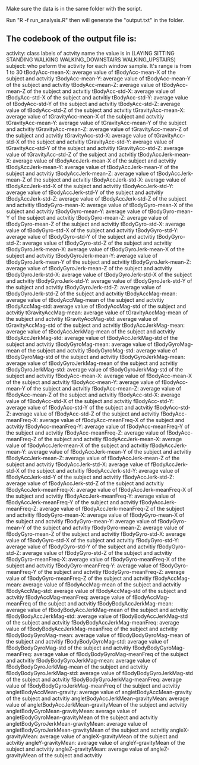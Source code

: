 Make sure the data is in the same folder with the script.

Run "R -f run_analysis.R" then will generate the "output.txt" in the folder.

The codebook of the output file is:
----------------------
 activity: class labels of actvity name the value is in (LAYING SITTING STANDING WALKING WALKING_DOWNSTAIRS WALKING_UPSTAIRS)
 subject: who peform the activity for each window sample. It's range is from 1 to 30
 tBodyAcc-mean-X: average value of tBodyAcc-mean-X of the subject and actvitiy 
 tBodyAcc-mean-Y: average value of tBodyAcc-mean-Y of the subject and actvitiy 
 tBodyAcc-mean-Z: average value of tBodyAcc-mean-Z of the subject and actvitiy 
 tBodyAcc-std-X: average value of tBodyAcc-std-X of the subject and actvitiy 
 tBodyAcc-std-Y: average value of tBodyAcc-std-Y of the subject and actvitiy 
 tBodyAcc-std-Z: average value of tBodyAcc-std-Z of the subject and actvitiy 
 tGravityAcc-mean-X: average value of tGravityAcc-mean-X of the subject and actvitiy 
 tGravityAcc-mean-Y: average value of tGravityAcc-mean-Y of the subject and actvitiy 
 tGravityAcc-mean-Z: average value of tGravityAcc-mean-Z of the subject and actvitiy 
 tGravityAcc-std-X: average value of tGravityAcc-std-X of the subject and actvitiy 
 tGravityAcc-std-Y: average value of tGravityAcc-std-Y of the subject and actvitiy 
 tGravityAcc-std-Z: average value of tGravityAcc-std-Z of the subject and actvitiy 
 tBodyAccJerk-mean-X: average value of tBodyAccJerk-mean-X of the subject and actvitiy 
 tBodyAccJerk-mean-Y: average value of tBodyAccJerk-mean-Y of the subject and actvitiy 
 tBodyAccJerk-mean-Z: average value of tBodyAccJerk-mean-Z of the subject and actvitiy 
 tBodyAccJerk-std-X: average value of tBodyAccJerk-std-X of the subject and actvitiy 
 tBodyAccJerk-std-Y: average value of tBodyAccJerk-std-Y of the subject and actvitiy 
 tBodyAccJerk-std-Z: average value of tBodyAccJerk-std-Z of the subject and actvitiy 
 tBodyGyro-mean-X: average value of tBodyGyro-mean-X of the subject and actvitiy 
 tBodyGyro-mean-Y: average value of tBodyGyro-mean-Y of the subject and actvitiy 
 tBodyGyro-mean-Z: average value of tBodyGyro-mean-Z of the subject and actvitiy 
 tBodyGyro-std-X: average value of tBodyGyro-std-X of the subject and actvitiy 
 tBodyGyro-std-Y: average value of tBodyGyro-std-Y of the subject and actvitiy 
 tBodyGyro-std-Z: average value of tBodyGyro-std-Z of the subject and actvitiy 
 tBodyGyroJerk-mean-X: average value of tBodyGyroJerk-mean-X of the subject and actvitiy 
 tBodyGyroJerk-mean-Y: average value of tBodyGyroJerk-mean-Y of the subject and actvitiy 
 tBodyGyroJerk-mean-Z: average value of tBodyGyroJerk-mean-Z of the subject and actvitiy 
 tBodyGyroJerk-std-X: average value of tBodyGyroJerk-std-X of the subject and actvitiy 
 tBodyGyroJerk-std-Y: average value of tBodyGyroJerk-std-Y of the subject and actvitiy 
 tBodyGyroJerk-std-Z: average value of tBodyGyroJerk-std-Z of the subject and actvitiy 
 tBodyAccMag-mean: average value of tBodyAccMag-mean of the subject and actvitiy 
 tBodyAccMag-std: average value of tBodyAccMag-std of the subject and actvitiy 
 tGravityAccMag-mean: average value of tGravityAccMag-mean of the subject and actvitiy 
 tGravityAccMag-std: average value of tGravityAccMag-std of the subject and actvitiy 
 tBodyAccJerkMag-mean: average value of tBodyAccJerkMag-mean of the subject and actvitiy 
 tBodyAccJerkMag-std: average value of tBodyAccJerkMag-std of the subject and actvitiy 
 tBodyGyroMag-mean: average value of tBodyGyroMag-mean of the subject and actvitiy 
 tBodyGyroMag-std: average value of tBodyGyroMag-std of the subject and actvitiy 
 tBodyGyroJerkMag-mean: average value of tBodyGyroJerkMag-mean of the subject and actvitiy 
 tBodyGyroJerkMag-std: average value of tBodyGyroJerkMag-std of the subject and actvitiy 
 fBodyAcc-mean-X: average value of fBodyAcc-mean-X of the subject and actvitiy 
 fBodyAcc-mean-Y: average value of fBodyAcc-mean-Y of the subject and actvitiy 
 fBodyAcc-mean-Z: average value of fBodyAcc-mean-Z of the subject and actvitiy 
 fBodyAcc-std-X: average value of fBodyAcc-std-X of the subject and actvitiy 
 fBodyAcc-std-Y: average value of fBodyAcc-std-Y of the subject and actvitiy 
 fBodyAcc-std-Z: average value of fBodyAcc-std-Z of the subject and actvitiy 
 fBodyAcc-meanFreq-X: average value of fBodyAcc-meanFreq-X of the subject and actvitiy 
 fBodyAcc-meanFreq-Y: average value of fBodyAcc-meanFreq-Y of the subject and actvitiy 
 fBodyAcc-meanFreq-Z: average value of fBodyAcc-meanFreq-Z of the subject and actvitiy 
 fBodyAccJerk-mean-X: average value of fBodyAccJerk-mean-X of the subject and actvitiy 
 fBodyAccJerk-mean-Y: average value of fBodyAccJerk-mean-Y of the subject and actvitiy 
 fBodyAccJerk-mean-Z: average value of fBodyAccJerk-mean-Z of the subject and actvitiy 
 fBodyAccJerk-std-X: average value of fBodyAccJerk-std-X of the subject and actvitiy 
 fBodyAccJerk-std-Y: average value of fBodyAccJerk-std-Y of the subject and actvitiy 
 fBodyAccJerk-std-Z: average value of fBodyAccJerk-std-Z of the subject and actvitiy 
 fBodyAccJerk-meanFreq-X: average value of fBodyAccJerk-meanFreq-X of the subject and actvitiy 
 fBodyAccJerk-meanFreq-Y: average value of fBodyAccJerk-meanFreq-Y of the subject and actvitiy 
 fBodyAccJerk-meanFreq-Z: average value of fBodyAccJerk-meanFreq-Z of the subject and actvitiy 
 fBodyGyro-mean-X: average value of fBodyGyro-mean-X of the subject and actvitiy 
 fBodyGyro-mean-Y: average value of fBodyGyro-mean-Y of the subject and actvitiy 
 fBodyGyro-mean-Z: average value of fBodyGyro-mean-Z of the subject and actvitiy 
 fBodyGyro-std-X: average value of fBodyGyro-std-X of the subject and actvitiy 
 fBodyGyro-std-Y: average value of fBodyGyro-std-Y of the subject and actvitiy 
 fBodyGyro-std-Z: average value of fBodyGyro-std-Z of the subject and actvitiy 
 fBodyGyro-meanFreq-X: average value of fBodyGyro-meanFreq-X of the subject and actvitiy 
 fBodyGyro-meanFreq-Y: average value of fBodyGyro-meanFreq-Y of the subject and actvitiy 
 fBodyGyro-meanFreq-Z: average value of fBodyGyro-meanFreq-Z of the subject and actvitiy 
 fBodyAccMag-mean: average value of fBodyAccMag-mean of the subject and actvitiy 
 fBodyAccMag-std: average value of fBodyAccMag-std of the subject and actvitiy 
 fBodyAccMag-meanFreq: average value of fBodyAccMag-meanFreq of the subject and actvitiy 
 fBodyBodyAccJerkMag-mean: average value of fBodyBodyAccJerkMag-mean of the subject and actvitiy 
 fBodyBodyAccJerkMag-std: average value of fBodyBodyAccJerkMag-std of the subject and actvitiy 
 fBodyBodyAccJerkMag-meanFreq: average value of fBodyBodyAccJerkMag-meanFreq of the subject and actvitiy 
 fBodyBodyGyroMag-mean: average value of fBodyBodyGyroMag-mean of the subject and actvitiy 
 fBodyBodyGyroMag-std: average value of fBodyBodyGyroMag-std of the subject and actvitiy 
 fBodyBodyGyroMag-meanFreq: average value of fBodyBodyGyroMag-meanFreq of the subject and actvitiy 
 fBodyBodyGyroJerkMag-mean: average value of fBodyBodyGyroJerkMag-mean of the subject and actvitiy 
 fBodyBodyGyroJerkMag-std: average value of fBodyBodyGyroJerkMag-std of the subject and actvitiy 
 fBodyBodyGyroJerkMag-meanFreq: average value of fBodyBodyGyroJerkMag-meanFreq of the subject and actvitiy 
 angletBodyAccMean-gravity: average value of angletBodyAccMean-gravity of the subject and actvitiy 
 angletBodyAccJerkMean-gravityMean: average value of angletBodyAccJerkMean-gravityMean of the subject and actvitiy 
 angletBodyGyroMean-gravityMean: average value of angletBodyGyroMean-gravityMean of the subject and actvitiy 
 angletBodyGyroJerkMean-gravityMean: average value of angletBodyGyroJerkMean-gravityMean of the subject and actvitiy 
 angleX-gravityMean: average value of angleX-gravityMean of the subject and actvitiy 
 angleY-gravityMean: average value of angleY-gravityMean of the subject and actvitiy 
 angleZ-gravityMean: average value of angleZ-gravityMean of the subject and actvitiy 
